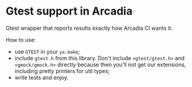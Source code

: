 # Gtest support in Arcadia

Gtest wrapper that reports results exactly how Arcadia CI wants it.

How to use:

- use `GTEST` in your `ya.make`;
- include `gtest.h` from this library. Don't include `<gtest/gtest.h>` and `<gmock/gmock.h>` directly because then you'll not get our extensions, including pretty printers for util types;
- write tests and enjoy.
